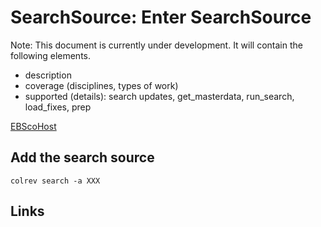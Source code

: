 # SearchSource: Enter SearchSource

Note: This document is currently under development. It will contain the following elements.

- description
- coverage (disciplines, types of work)
- supported (details): search updates, get_masterdata, run_search, load_fixes, prep

[EBScoHost](https://search.ebscohost.com/)

## Add the search source

```
colrev search -a XXX
```

## Links
